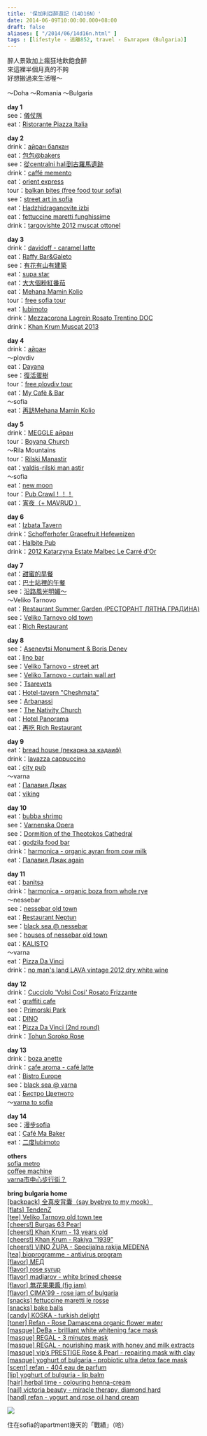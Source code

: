 ```yaml
---
title: '保加利亞醉遊記（14D16N）'
date: 2014-06-09T10:00:00.000+08:00
draft: false
aliases: [ "/2014/06/14d16n.html" ]
tags : [lifestyle - 逃離852, travel - България (Bulgaria)]
---
```


醉人景致加上瘋狂地飲飽食醉  
來這裡半個月真的不夠  
好想搬過來生活喔～  
  
～Doha ～Romania ～Bulgaria  
  
**day 1**  
see：[儀仗隊](http://www.hidie.net/2014/05/day1.html)  
eat：[Ristorante Piazza Italia](http://www.hidie.net/2014/05/day1_11.html)  
  
**day 2**  
drink：[айран балкан](http://www.hidie.net/2014/05/day2.html)  
eat：[包包@bakers](http://www.hidie.net/2014/05/day2bakers.html)  
see：[從centralni hali到古羅馬遺跡](http://www.hidie.net/2014/05/centralni-hali.html)  
drink：[caffé memento](http://www.hidie.net/2014/05/day2caffe-memento.html)  
eat：[orient express](http://www.hidie.net/2014/05/day2orient-express.html)  
tour：[balkan bites (free food tour sofia)](http://www.hidie.net/2014/05/day2balkan-bites-free-food-tour-sofia.html)  
see：[street art in sofia](http://www.hidie.net/2014/05/street-art-in-sofia.html)  
eat：[Hadzhidraganovite izbi](http://www.hidie.net/2014/05/day2hadzhidraganovite-izbi.html)  
eat：[fettuccine maretti funghissime](http://www.hidie.net/2014/05/day2fettuccine-maretti-funghissime.html)  
drink：[targovishte 2012 muscat ottonel](http://www.hidie.net/2014/05/day2targovishte-2012-muscat-ottonel.html)  
  
**day 3**  
drink：[davidoff - caramel latte](http://www.hidie.net/2014/05/day3davidoff-caramel-latte.html)  
eat：[Raffy Bar&Galeto](http://www.hidie.net/2014/05/day3raffy-bar.html)  
see：[有花有山有建築](http://www.hidie.net/2014/05/blog-post_15.html)  
eat：[supa star](http://www.hidie.net/2014/05/day3supa-star.html)  
eat：[大大個粉紅番茄](http://www.hidie.net/2014/05/day3.html)  
eat：[Mehana Mamin Kolio](http://www.hidie.net/2014/05/day3mehana-mamin-kolio.html)  
tour：[free sofia tour](http://www.hidie.net/2014/05/free-sofia-tour.html)  
eat：[lubimoto](http://www.hidie.net/2014/05/day3lubimoto.html)  
drink：[Mezzacorona Lagrein Rosato Trentino DOC](http://www.hidie.net/2014/05/day3mezzacorona-lagrein-rosato-trentino.html)  
drink：[Khan Krum Muscat 2013](http://www.hidie.net/2014/05/day3khan-krum-muscat-2013.html)  
  
**day 4**  
drink：[айран](http://www.hidie.net/2014/05/day4_18.html)  
～plovdiv  
eat：[Dayana](http://www.hidie.net/2014/05/day4dayana.html)  
see：[復活蛋樹](http://www.hidie.net/2014/05/day4_8548.html)  
tour：[free plovdiv tour](http://www.hidie.net/2014/05/free-plovdiv-tour.html)  
eat：[My Cafè & Bar](http://www.hidie.net/2014/05/day4my-cafe-bar.html)  
～sofia  
eat：[再訪Mehana Mamin Kolio](http://www.hidie.net/2014/05/day4mehana-mamin-kolio.html)  
  
**day 5**  
drink：[MEGGLE айран](https://hidie.net/bulgaria5a/)  
tour：[Boyana Church](https://hidie.net/bulgaria5b/)  
～Rila Mountains  
tour：[Rilski Manastir](https://hidie.net/bulgaria5c/)  
eat：[valdis-rilski man astir](https://hidie.net/bulgaria5d/)  
～sofia  
eat：[new moon](https://hidie.net/bulgaria5e/)  
tour：[Pub Crawl！！！](https://hidie.net/bulgaria5f/)  
eat：[宵夜（+ MAVRUD ）](https://hidie.net/bulgaria5g/)  
  
**day 6**  
eat：[Izbata Tavern](https://hidie.net/bulgaria6a/)  
drink：[Schofferhofer Grapefruit Hefeweizen](https://hidie.net/bulgaria6b/)  
eat：[Halbite Pub](https://hidie.net/bulgaria6c/)  
drink：[2012 Katarzyna Estate Malbec Le Carré d'Or](https://hidie.net/bulgaria6d/)  
  
**day 7**  
eat：[甜蜜的早餐](https://hidie.net/bulgaria7a/)  
eat：[巴士站裡的午餐](https://hidie.net/bulgaria7b/)  
see：[沿路風光明媚～](https://hidie.net/bulgaria7c/)  
～Veliko Tarnovo  
eat：[Restaurant Summer Garden (РЕСТОРАНТ ЛЯТНА ГРАДИНА)](https://hidie.net/bulgaria7d/)  
see：[Veliko Tarnovo old town](https://hidie.net/bulgaria7e/)  
eat：[Rich Restaurant](https://hidie.net/bulgaria7f/)  
  
**day 8**  
see：[Asenevtsi Monument & Boris Denev](https://hidie.net/bulgaria8a/)  
eat：[lino bar](https://hidie.net/bulgaria8b/)  
see：[Veliko Tarnovo - street art](https://hidie.net/bulgaria8d/)  
see：[Veliko Tarnovo - curtain wall art](https://hidie.net/bulgaria8e/)  
see：[Tsarevets](https://hidie.net/bulgaria8f/)  
eat：[Hotel-tavern "Cheshmata"](https://hidie.net/bulgaria8g/)  
see：[Arbanassi](https://hidie.net/bulgaria8h/)  
see：[The Nativity Church](https://hidie.net/bulgaria8i/)  
eat：[Hotel Panorama](https://hidie.net/bulgaria8j/)  
eat：[再吃 Rich Restaurant](https://hidie.net/bulgaria8k/)  
  
**day 9**  
eat：[bread house (пекарна за кадаиф)](https://hidie.net/bulgaria9a/)  
drink：[lavazza cappuccino](https://hidie.net/bulgaria9b/)  
eat：[city pub](https://hidie.net/bulgaria9c/)  
～varna  
eat：[Палавия Джак](https://hidie.net/bulgaria9d/)  
eat：[viking](https://hidie.net/bulgaria9e/)  
  
**day 10**  
eat：[bubba shrimp](https://hidie.net/bulgaria10a/)  
see：[Varnenska Opera](https://hidie.net/bulgaria10b/)  
see：[Dormition of the Theotokos Cathedral](https://hidie.net/bulgaria10c/)  
eat：[godzila food bar](https://hidie.net/bulgaria10d/)  
drink：[harmonica - organic ayran from cow milk](https://hidie.net/bulgaria10e/)  
eat：[Палавия Джак again](https://hidie.net/bulgaria10f/)  
  
**day 11**  
eat：[banitsa](https://hidie.net/bulgaria11a/)  
drink：[harmonica - organic boza from whole rye](https://hidie.net/bulgaria11b/)  
～nessebar  
see：[nessebar old town](https://hidie.net/bulgaria11c/)  
eat：[Restaurant Neptun](https://hidie.net/bulgaria11d/)  
see：[black sea @ nessebar](https://hidie.net/bulgaria11e/)  
see：[houses of nessebar old town](https://hidie.net/bulgaria11f/)  
eat：[KALISTO](https://hidie.net/bulgaria11g/)  
～varna  
eat：[Pizza Da Vinci](https://hidie.net/bulgaria11h/)  
drink：[no man's land LAVA vintage 2012 dry white wine](https://hidie.net/bulgaria11i/)  
  
**day 12**  
drink：[Cucciolo 'Volsi Cosi' Rosato Frizzante](https://hidie.net/bulgaria12a/)  
eat：[graffiti cafe](https://hidie.net/bulgaria12b/)  
see：[Primorski Park](https://hidie.net/bulgaria12c/)  
eat：[DINO](https://hidie.net/bulgaria12d/)  
eat：[Pizza Da Vinci (2nd round)](https://hidie.net/bulgaria12e/)  
drink：[Tohun Soroko Rose](https://hidie.net/bulgaria12f/)  
  
**day 13**  
drink：[boza anette](https://hidie.net/bulgaria13a/)  
drink：[cafe aroma - café latte](https://hidie.net/bulgaria13b/)  
eat：[Bistro Europe](https://hidie.net/bulgaria13c/)  
see：[black sea @ varna](https://hidie.net/bulgaria13d/)  
eat：[Бистро Цветното](https://hidie.net/bulgaria13e/)  
～[varna to sofia](https://hidie.net/bulgaria13f/)  
  
**day 14**  
see：[漫步sofia](https://hidie.net/bulgaria14a/)  
eat：[Café Ma Baker](https://hidie.net/bulgaria14b/)  
eat：[二度lubimoto](https://hidie.net/bulgaria14c/)  
  
**others**  
[sofia metro](https://hidie.net/bulgaria3c/)  
[coffee machine](https://hidie.net/bulgaria8c/)  
[varna市中心步行街？](https://hidie.net/bulgariavarna/)  
  
**bring bulgaria home**  
[\[backpack\] 全真皮背囊（say byebye to my mook）](https://hidie.net/byemymook/)  
[\[flats\] TendenZ](https://hidie.net/tendenz/)  
[\[tee\] Veliko Tarnovo old town tee](https://hidie.net/bulgariatee/)  
[\[cheers!\] Burgas 63 Pearl](https://hidie.net/burgas63pearl/)  
[\[cheers!\] Khan Krum - 13 years old](https://hidie.net/khankrum13/)  
[\[cheers!\] Khan Krum - Rakiya “1939”](https://hidie.net/khankrumrakiya1939/)  
[\[cheers!\] VINO ŽUPA - Specijalna rakija MEDENA](https://hidie.net/vinozupa/)  
[\[tea\] bioprogramme - antivirus program](https://hidie.net/bioprogramme/)  
[\[flavor\] МЕД](https://hidie.net/med/)  
[\[flavor\] rose syrup](https://hidie.net/rosesyrup/)  
[\[flavor\] madjarov - white brined cheese](https://hidie.net/madjarov/)  
[\[flavor\] 無花果果醬 (fig jam)](https://hidie.net/figjam/)  
[\[flavor\] CIMA'99 - rose jam of bulgaria](https://hidie.net/cima99rosejam/)  
[\[snacks\] fettuccine maretti le rosse](https://hidie.net/fettuccinemarettilerosse/)  
[\[snacks\] bake balls](https://hidie.net/bakeballs/)  
[\[candy\] KOSKA - turkish delight](https://hidie.net/koska/)  
[\[toner\] Refan - Rose Damascena organic flower water](https://hidie.net/refanrosewater/)  
[\[masque\] DeBa - brilliant white whitening face mask](https://hidie.net/debawhitening/)  
[\[masque\] REGAL - 3 minutes mask](https://hidie.net/regal3min/)  
[\[masque\] REGAL - nourishing mask with honey and milk extracts](https://hidie.net/regalhoneymilk/)  
[\[masque\] vip’s PRESTIGE Rose & Pearl - repairing mask with clay](https://hidie.net/vipsclay/)  
[\[masque\] yoghurt of bulgaria - probiotic ultra detox face mask](https://hidie.net/yoghurtofbulgariadetox/)  
[\[scent\] refan - 404 eau de parfum](https://hidie.net/refan404/)  
[\[lip\] yoghurt of bulguria - lip balm](https://hidie.net/yoghurtofbulgurialipbalm/)  
[\[hair\] herbal time - colouring henna-cream](https://hidie.net/herbaltimehenna/)  
[\[nail\] victoria beauty - miracle therapy, diamond hard](https://hidie.net/victoriabeauty/)  
[\[hand\] refan - yogurt and rose oil hand cream](https://hidie.net/refanoilhand/)  

  

![](/images/bulgaria14d16n.jpg)

住在sofia的apartment幾天的「戰績」（哈）
